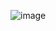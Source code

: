 ![image](https://github.com/Yash636261/porsche-website/assets/98970491/ff7a72de-7b31-4877-a6cb-b4439ec028a2)
